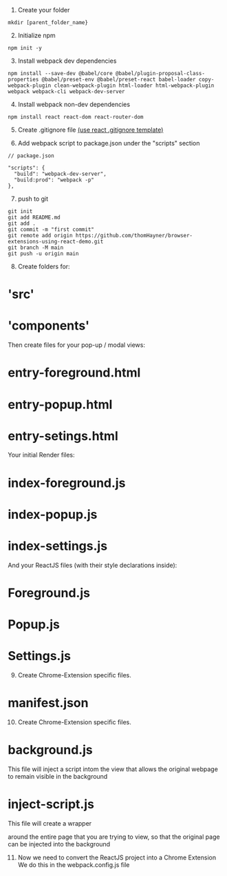 1. Create your folder 
```
mkdir [parent_folder_name}
```

2. Initialize npm
```
npm init -y
```

3. Install webpack dev dependencies
```
npm install --save-dev @babel/core @babel/plugin-proposal-class-properties @babel/preset-env @babel/preset-react babel-loader copy-webpack-plugin clean-webpack-plugin html-loader html-webpack-plugin webpack webpack-cli webpack-dev-server
```

4. Install webpack non-dev dependencies
```
npm install react react-dom react-router-dom
```

5. Create .gitignore file [(use react .gitignore template)](https://github.com/facebook/react/blob/main/.gitignore)

6. Add webpack script to package.json under the "scripts" section
```
// package.json

"scripts": {
  "build": "webpack-dev-server",
  "build:prod": "webpack -p"
},
```

7. push to git
```
git init
git add README.md
git add .
git commit -m "first commit"
git remote add origin https://github.com/thomHayner/browser-extensions-using-react-demo.git
git branch -M main
git push -u origin main
```

8. Create folders for:
  # 'src'
  # 'components'
Then create files for your pop-up / modal views:
  # entry-foreground.html
  # entry-popup.html
  # entry-setings.html
Your initial Render files:
  # index-foreground.js
  # index-popup.js
  # index-settings.js
And your ReactJS files (with their style declarations inside):
  # Foreground.js
  # Popup.js
  # Settings.js

9. Create Chrome-Extension specific files.
  # manifest.json

10. Create Chrome-Extension specific files.
  # background.js
This file will inject a script intom the view that allows the original webpage to remain visible in the background

  # inject-script.js
This file will create a wrapper <div> around the entire page that you are trying to view, so that the original page can be injected into the background

11. Now we need to convert the ReactJS project into a Chrome Extension
We do this in the webpack.config.js file